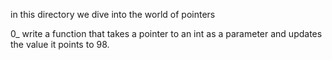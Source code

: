 in this directory we dive into the world of pointers

0_ write a function that takes a pointer to an int as a parameter and updates the value it points to 98.


